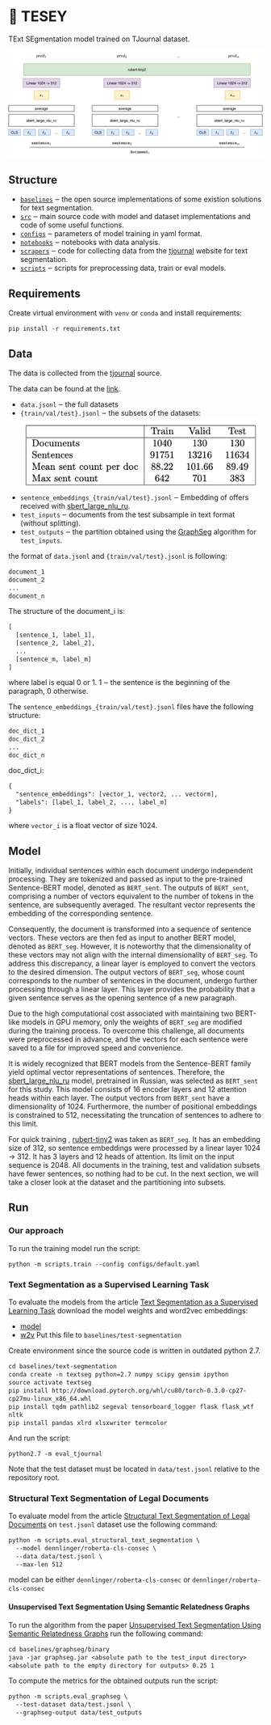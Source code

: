 #  📑 TESEY

TExt SEgmentation model trained on TJournal dataset.

![](./resources/images/tjbert.png)

## Structure
* [`baselines`](./baselines) ‒ the open source implementations of some existion solutions for text segmentation.
* [`src`](./src) ‒ main source code with model and dataset implementations and code of some useful functions.
* [`configs`](./configs) ‒ parameters of model training in yaml format.
* [`notebooks`](./notebooks) ‒ notebooks with data analysis.
* [`scrapers`](./scrapers) ‒ code for collecting data from the [tjournal](https://tjournal.ru) website for text segmentation.
* [`scripts`](./scripts) ‒ scripts for preprocessing data, train or eval models.

## Requirements
Create virtual environment with `venv` or `conda` and install requirements:
```shell
pip install -r requirements.txt
```

## Data

The data is collected from the [tjournal](https://tjournal.ru) source.

The data can be found at the [link](https://disk.yandex.ru/d/bS894Ls0OdE5ug).

* `data.jsonl` ‒ the full datasets
* `{train/val/test}.jsonl` ‒ the subsets of the datasets:
![](./resources/images/datasets.png)
* `sentence_embeddings_{train/val/test}.jsonl` ‒ Embedding of offers received with [sbert_large_nlu_ru](https://huggingface.co/ai-forever/sbert_large_nlu_ru).
* `test_inputs` ‒ documents from the test subsample in text format (without splitting).
* `test_outputs` ‒ the partition obtained using the [GraphSeg](https://aclanthology.org/S16-2016.pdf) algorithm for `test_inputs`.

the format of `data.jsonl` and `{train/val/test}.jsonl` is following:

```shell
document_1
document_2
...
document_n
```

The structure of the document_i is:

```shell
[
  [sentence_1, label_1],
  [sentence_2, label_2], 
  ... 
  [sentence_m, label_m]
]
```

where label is equal 0 or 1. 1 ‒ the sentence is the beginning of the paragraph, 0 otherwise.

The `sentence_embeddings_{train/val/test}.jsonl` files have the following structure:

```shell
doc_dict_1
doc_dict_2
...
doc_dict_n
```

doc_dict_i:
```shell
{
  "sentence_embeddings": [vector_1, vector2, ... vectorm],
  "labels": [label_1, label_2, ..., label_m]
}
```

where `vector_i` is a float vector of size 1024.

## Model

Initially, individual sentences within each document undergo independent processing. They are tokenized and passed as input to the pre-trained Sentence-BERT model, denoted as `BERT_sent`. The outputs of `BERT_sent`, comprising a number of vectors equivalent to the number of tokens in the sentence, are subsequently averaged. The resultant vector represents the embedding of the corresponding sentence.

Consequently, the document is transformed into a sequence of sentence vectors. These vectors are then fed as input to another BERT model, denoted as `BERT_seg`. However, it is noteworthy that the dimensionality of these vectors may not align with the internal dimensionality of `BERT_seg`. To address this discrepancy, a linear layer is employed to convert the vectors to the desired dimension. The output vectors of `BERT_seg`, whose count corresponds to the number of sentences in the document, undergo further processing through a linear layer. This layer provides the probability that a given sentence serves as the opening sentence of a new paragraph.

Due to the high computational cost associated with maintaining two BERT-like models in GPU memory, only the weights of `BERT_seg` are modified during the training process. To overcome this challenge, all documents were preprocessed in advance, and the vectors for each sentence were saved to a file for improved speed and convenience.

It is widely recognized that BERT models from the Sentence-BERT family yield optimal vector representations of sentences. Therefore, the [sbert_large_nlu_ru](https://huggingface.co/ai-forever/sbert_large_nlu_ru) model, pretrained in Russian, was selected as `BERT_sent` for this study. This model consists of 16 encoder layers and 12 attention heads within each layer. The output vectors from `BERT_sent` have a dimensionality of 1024. Furthermore, the number of positional embeddings is constrained to 512, necessitating the truncation of sentences to adhere to this limit.

For quick training , [rubert-tiny2](https://huggingface.co/cointegrated/rubert-tiny2) was taken as `BERT_seg`. It has an embedding size of 312, so sentence embeddings were processed by a linear layer 1024 -> 312. It has 3 layers and 12 heads of attention. Its limit on the input sequence is 2048. All documents in the training, test and validation subsets have fewer sentences, so nothing had to be cut. In the next section, we will take a closer look at the dataset and the partitioning into subsets.

## Run

### Our approach

To run the training model run the script:

```shell
python -m scripts.train --config configs/default.yaml
```

### Text Segmentation as a Supervised Learning Task

To evaluate the models from the article [Text Segmentation as a Supervised Learning Task](https://aclanthology.org/N18-2075.pdf) download the model weights and word2vec embeddings: 
* [model](https://www.dropbox.com/sh/k3jh0fjbyr0gw0a/AADzAd9SDTrBnvs1qLCJY5cza?dl=0)
* [w2v](https://drive.google.com/a/audioburst.com/uc?export=download&confirm=zrin&id=0B7XkCwpI5KDYNlNUTTlSS21pQmM)
Put this file to `baselines/test-segmentation`

Create environment since the source code is written in outdated python 2.7.
```shell
cd baselines/text-segmentation
conda create -n textseg python=2.7 numpy scipy gensim ipython 
source activate textseg
pip install http://download.pytorch.org/whl/cu80/torch-0.3.0-cp27-cp27mu-linux_x86_64.whl 
pip install tqdm pathlib2 segeval tensorboard_logger flask flask_wtf nltk
pip install pandas xlrd xlsxwriter termcolor
```

And run the script:

```shell
python2.7 -m eval_tjournal
```

Note that the test dataset must be located in `data/test.jsonl` relative to the repository root.

### Structural Text Segmentation of Legal Documents

To evaluate model from the article [Structural Text Segmentation of Legal Documents](https://arxiv.org/pdf/2012.03619.pdf) on `test.jsonl` dataset use the following command:

```shell
python -m scripts.eval_structural_text_segmentation \
  --model dennlinger/roberta-cls-consec \
  --data data/test.jsonl \
  --max-len 512
```
model can be either `dennlinger/roberta-cls-consec` or `dennlinger/roberta-cls-consec`

#### Unsupervised Text Segmentation Using Semantic Relatedness Graphs

To run the algorithm from the paper [Unsupervised Text Segmentation Using Semantic Relatedness Graphs](https://aclanthology.org/S16-2016.pdf) run the following command:

```shell
cd baselines/graphseg/binary
java -jar graphseg.jar <absolute path to the test_input directory> <absolute path to the empty directory for outputs> 0.25 1
```

To compute the metrics for the obtained outputs run the script:

```shell
python -m scripts.eval_graphseg \
  --test-dataset data/test.jsonl \
  --graphseg-output data/test_outputs
```